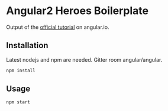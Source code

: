 # Angular2 Heroes Boilerplate

Output of the [official tutorial](https://angular.io/docs/ts/latest/tutorial/) on angular.io.


## Installation

Latest nodejs and npm are needed. Gitter room angular/angular.

```sh
npm install
```

## Usage

```sh
npm start
```
